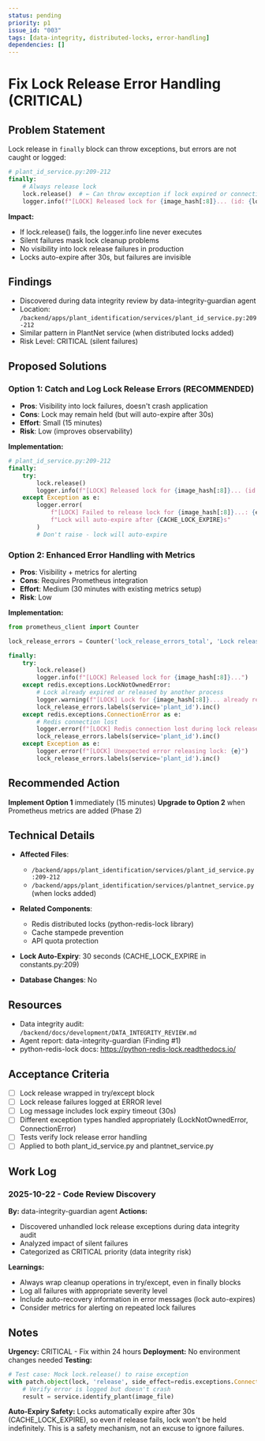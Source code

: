 ```yaml
---
status: pending
priority: p1
issue_id: "003"
tags: [data-integrity, distributed-locks, error-handling]
dependencies: []
---
```


# Fix Lock Release Error Handling (CRITICAL)

## Problem Statement

Lock release in `finally` block can throw exceptions, but errors are not caught or logged:

```python
# plant_id_service.py:209-212
finally:
    # Always release lock
    lock.release()  # ← Can throw exception if lock expired or connection lost
    logger.info(f"[LOCK] Released lock for {image_hash[:8]}... (id: {lock_id})")
```

**Impact:**
- If lock.release() fails, the logger.info line never executes
- Silent failures mask lock cleanup problems
- No visibility into lock release failures in production
- Locks auto-expire after 30s, but failures are invisible

## Findings

- Discovered during data integrity review by data-integrity-guardian agent
- Location: `/backend/apps/plant_identification/services/plant_id_service.py:209-212`
- Similar pattern in PlantNet service (when distributed locks added)
- Risk Level: CRITICAL (silent failures)

## Proposed Solutions

### Option 1: Catch and Log Lock Release Errors (RECOMMENDED)
- **Pros**: Visibility into lock failures, doesn't crash application
- **Cons**: Lock may remain held (but will auto-expire after 30s)
- **Effort**: Small (15 minutes)
- **Risk**: Low (improves observability)

**Implementation:**
```python
# plant_id_service.py:209-212
finally:
    try:
        lock.release()
        logger.info(f"[LOCK] Released lock for {image_hash[:8]}... (id: {lock_id})")
    except Exception as e:
        logger.error(
            f"[LOCK] Failed to release lock for {image_hash[:8]}...: {e}. "
            f"Lock will auto-expire after {CACHE_LOCK_EXPIRE}s"
        )
        # Don't raise - lock will auto-expire
```

### Option 2: Enhanced Error Handling with Metrics
- **Pros**: Visibility + metrics for alerting
- **Cons**: Requires Prometheus integration
- **Effort**: Medium (30 minutes with existing metrics setup)
- **Risk**: Low

**Implementation:**
```python
from prometheus_client import Counter

lock_release_errors = Counter('lock_release_errors_total', 'Lock release failures', ['service'])

finally:
    try:
        lock.release()
        logger.info(f"[LOCK] Released lock for {image_hash[:8]}...")
    except redis.exceptions.LockNotOwnedError:
        # Lock already expired or released by another process
        logger.warning(f"[LOCK] Lock for {image_hash[:8]}... already released (expired?)")
        lock_release_errors.labels(service='plant_id').inc()
    except redis.exceptions.ConnectionError as e:
        # Redis connection lost
        logger.error(f"[LOCK] Redis connection lost during lock release: {e}")
        lock_release_errors.labels(service='plant_id').inc()
    except Exception as e:
        logger.error(f"[LOCK] Unexpected error releasing lock: {e}")
        lock_release_errors.labels(service='plant_id').inc()
```

## Recommended Action

**Implement Option 1** immediately (15 minutes)
**Upgrade to Option 2** when Prometheus metrics are added (Phase 2)

## Technical Details

- **Affected Files**:
  - `/backend/apps/plant_identification/services/plant_id_service.py:209-212`
  - `/backend/apps/plant_identification/services/plantnet_service.py` (when locks added)

- **Related Components**:
  - Redis distributed locks (python-redis-lock library)
  - Cache stampede prevention
  - API quota protection

- **Lock Auto-Expiry**: 30 seconds (CACHE_LOCK_EXPIRE in constants.py:209)

- **Database Changes**: No

## Resources

- Data integrity audit: `/backend/docs/development/DATA_INTEGRITY_REVIEW.md`
- Agent report: data-integrity-guardian (Finding #1)
- python-redis-lock docs: https://python-redis-lock.readthedocs.io/

## Acceptance Criteria

- [ ] Lock release wrapped in try/except block
- [ ] Lock release failures logged at ERROR level
- [ ] Log message includes lock expiry timeout (30s)
- [ ] Different exception types handled appropriately (LockNotOwnedError, ConnectionError)
- [ ] Tests verify lock release error handling
- [ ] Applied to both plant_id_service.py and plantnet_service.py

## Work Log

### 2025-10-22 - Code Review Discovery
**By:** data-integrity-guardian agent
**Actions:**
- Discovered unhandled lock release exceptions during data integrity audit
- Analyzed impact of silent failures
- Categorized as CRITICAL priority (data integrity risk)

**Learnings:**
- Always wrap cleanup operations in try/except, even in finally blocks
- Log all failures with appropriate severity level
- Include auto-recovery information in error messages (lock auto-expires)
- Consider metrics for alerting on repeated lock failures

## Notes

**Urgency:** CRITICAL - Fix within 24 hours
**Deployment:** No environment changes needed
**Testing:**
```python
# Test case: Mock lock.release() to raise exception
with patch.object(lock, 'release', side_effect=redis.exceptions.ConnectionError("Connection lost")):
    # Verify error is logged but doesn't crash
    result = service.identify_plant(image_file)
```

**Auto-Expiry Safety:**
Locks automatically expire after 30s (CACHE_LOCK_EXPIRE), so even if release fails, lock won't be held indefinitely. This is a safety mechanism, not an excuse to ignore failures.
